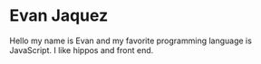 # Evan Jaquez

Hello my name is Evan and my favorite programming language is JavaScript. I like hippos and front end.
